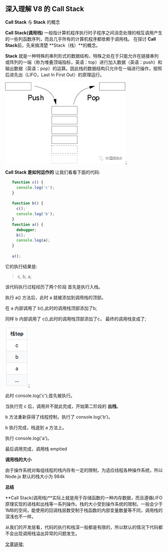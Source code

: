 ## 深入理解 V8 的 Call Stack

**Call Stack** 与 **Stack** 的概念

**Call Stack(调用栈)** 一般指计算机程序执行时子程序之间消息处理的相互调用产生的一些列函数序列，而且几乎所有的计算机程序都依赖于调用栈。
在探讨 **Call Stack**前，先来搞清楚 **Stack（栈）**的概念。

**Stack** 就是一种特殊的串列形式的数据结构，特殊之处在于只能允许在链接串列或阵列的一端（称为堆叠顶端指标，英语：top）进行加入数据（英语：push）和输出数据（英语：pop）的运算。因此栈的数据结构只允许在一端进行操作，按照后进先出（LIFO，Last In First Out）的原理运行。

![栈](./images/stack/1.jpg);

**Call Stack 是如何运作的**
让我们看看下面的代码:

``` javascript
   function c() {
     console.log('c');
   } 

   function b() {
     c();
     console.log('b');
   }
   function a() {
     debugger;
     b();
     console.log(a);
   }

   a();
```
它的执行结果是:
> c, b, a;

该代码执行过程经历了两个阶段 首先是执行入栈。

执行 a() 方法后，此时 a 就被添加到调用栈的顶部。

在 a 内部调用了 b(),此时的调用栈顶部添加了b;

同样 b 内部调用了 c(),此时的调用栈顶部添加了c， 最终的调用栈变成了;

![栈](./images/stack/2.jpg);

此时 console.log('c');首先被执行。

当执行完 c 后，调用并不就此完成，开始第二阶段的 **出栈**。

b 方法重新获得了线程控制，执行了 console.log('b')。

b 执行完成，栈退到 a 方法上。

执行 console.log('a')。

最后调用完成，调用栈 emptied

**调用栈的大小**

由于操作系统对每组线程的栈内存有一定的限制，为适应线程各种操作系统，所以 Node.js 默认的栈大小为 984k

**总结**

**Call Stack(调用栈)**实际上就是用于存储函数的一种内存数据，而且遵循LIFO 原理实现的进栈和出栈等一系列操作。栈的大小受到操作系统的限制，一般会少于1MB的空间，能使用的回调栈层数受制于栈函数的内部变量数量等不同，调用栈的深浅也不一样。

从我们的开发层看，代码的执行和栈深一般都是有限的，所以默认的情况下代码都不会出现调用栈溢出异常的问题发生。

[文章链接](https://juejin.im/post/5beb840af265da613b6f548b);